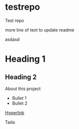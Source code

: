 # testrepo
Test repo

more line of text to update readme

asdasd

# Heading 1
## Heading 2
About this project
* Bullet 1
* Bullet 2

[Hyperlink](hyperlink.com)

Tada 
